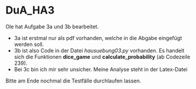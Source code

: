 # DuA_HA3

Ole hat Aufgabe 3a und 3b bearbeitet.
* 3a ist erstmal nur als pdf vorhanden, welche in die Abgabe eingefügt werden soll.
* 3b ist also Code in der Datei *hausuebung03.py* vorhanden. Es handelt sich die Funktionen **dice_game** und **calculate_probability** (ab Codezeile 239).
* Bei 3c bin ich mir sehr unsicher. Meine Analyse steht in der Latex-Datei

Bitte am Ende nochmal die Testfälle durchlaufen lassen.